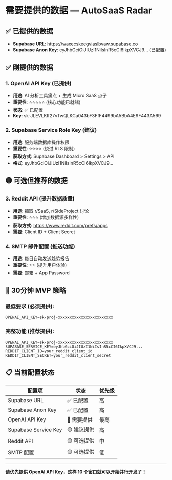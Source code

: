 # 需要提供的数据 — AutoSaaS Radar

## ✅ 已提供的数据
- **Supabase URL**: https://waxecskeegviaslbvaw.supabase.co
- **Supabase Anon Key**: eyJhbGciOiJIUzI1NiIsInR5cCI6IkpXVCJ9... (已配置)

## ✅ 刚提供的数据

### 1. OpenAI API Key (已提供)
- **用途**: AI 分析工具痛点 + 生成 Micro SaaS 点子
- **重要性**: ⭐⭐⭐⭐⭐ (核心功能已就绪)
- **状态**: ✅ 已配置
- **Key**: sk-JLEVLKIf27vTwQLKCa043bF3FfF4499bA5BbA4E9F443A569

### 2. Supabase Service Role Key (建议)
- **用途**: 服务端数据库操作权限
- **重要性**: ⭐⭐⭐⭐ (绕过 RLS 限制)
- **获取方式**: Supabase Dashboard > Settings > API
- **格式**: eyJhbGciOiJIUzI1NiIsInR5cCI6IkpXVCJ9...

## 🟡 可选但推荐的数据

### 3. Reddit API (提升数据质量)
- **用途**: 抓取 r/SaaS, r/SideProject 讨论
- **重要性**: ⭐⭐⭐ (增加数据源多样性)
- **获取方式**: https://www.reddit.com/prefs/apps
- **需要**: Client ID + Client Secret

### 4. SMTP 邮件配置 (推送功能)
- **用途**: 每日自动发送趋势报告
- **重要性**: ⭐⭐ (提升用户体验)
- **需要**: 邮箱 + App Password

## 🚀 30分钟 MVP 策略

### 最低要求 (必须提供):
```
OPENAI_API_KEY=sk-proj-xxxxxxxxxxxxxxxxxxxxxxxx
```

### 完整功能 (推荐提供):
```
OPENAI_API_KEY=sk-proj-xxxxxxxxxxxxxxxxxxxxxxxx
SUPABASE_SERVICE_KEY=eyJhbGciOiJIUzI1NiIsInR5cCI6IkpXVCJ9...
REDDIT_CLIENT_ID=your_reddit_client_id
REDDIT_CLIENT_SECRET=your_reddit_client_secret
```

## 📋 当前配置状态

| 配置项 | 状态 | 优先级 |
|--------|------|--------|
| Supabase URL | ✅ 已配置 | 高 |
| Supabase Anon Key | ✅ 已配置 | 高 |
| OpenAI API Key | 🔴 需要提供 | 最高 |
| Supabase Service Key | 🟡 建议提供 | 高 |
| Reddit API | 🟡 可选提供 | 中 |
| SMTP 配置 | 🟡 可选提供 | 低 |

---

**请优先提供 OpenAI API Key，这样 10 个窗口就可以开始并行开发了！**